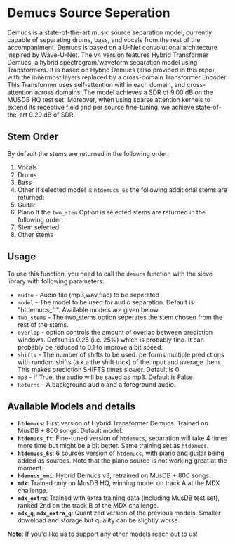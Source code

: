 # Demucs Source Seperation

Demucs is a state-of-the-art music source separation model, currently capable of separating drums, bass, and vocals from the rest of the accompaniment. Demucs is based on a U-Net convolutional architecture inspired by Wave-U-Net. The v4 version features Hybrid Transformer Demucs, a hybrid spectrogram/waveform separation model using Transformers. It is based on Hybrid Demucs (also provided in this repo), with the innermost layers replaced by a cross-domain Transformer Encoder. This Transformer uses self-attention within each domain, and cross-attention across domains. The model achieves a SDR of 9.00 dB on the MUSDB HQ test set. Moreover, when using sparse attention kernels to extend its receptive field and per source fine-tuning, we achieve state-of-the-art 9.20 dB of SDR.

## Stem Order
By default the stems are returned in the following order:
1. Vocals
2. Drums
3. Bass
4. Other
If selected model is `htdemucs_6s` the following additional stems are returned:
5. Guitar
6. Piano 
If the `two_stem` Option is selected stems are returned in the following order:
1. Stem selected
2. Other stems

## Usage

To use this function, you need to call the `demucs` function with the sieve library with following parameters:

* `audio` -  Audio file (mp3,wav,flac) to be seperated
* `model` - The model to be used for audio separation. Default is "htdemucs_ft". Available models are given below
* `two_stems` - The two_stems option seperates the stem chosen from the rest of the stems. 
* `overlap` -  option controls the amount of overlap between prediction windows. Default is 0.25 (i.e. 25%) which is probably fine. It can probably be reduced to 0.1 to improve a bit speed.
* `shifts` - The number of shifts to be used. performs multiple predictions with random shifts (a.k.a the shift trick) of the input and average them. This makes prediction SHIFTS times slower. Default is 0
* `mp3` - If True, the audio will be saved as mp3. Default is False
* `Returns` - A background audio and a foreground audio.



## Available Models and details
- **`htdemucs`**: First version of Hybrid Transformer Demucs. Trained on MusDB + 800 songs. Default model.
- **`htdemucs_ft`**: Fine-tuned version of `htdemucs`, separation will take 4 times more time but might be a bit better. Same training set as `htdemucs`.
- **`htdemucs_6s`**: 6 sources version of `htdemucs`, with piano and guitar being added as sources. Note that the piano source is not working great at the moment.
- **`hdemucs_mmi`**: Hybrid Demucs v3, retrained on MusDB + 800 songs.
- **`mdx`**: Trained only on MusDB HQ, winning model on track A at the MDX challenge.
- **`mdx_extra`**: Trained with extra training data (including MusDB test set), ranked 2nd on the track B of the MDX challenge.
- **`mdx_q`, `mdx_extra_q`**: Quantized version of the previous models. Smaller download and storage but quality can be slightly worse.

**Note**: If you'd like us to support any other models reach out to us!